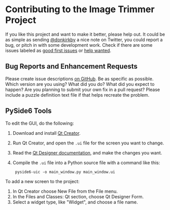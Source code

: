 # Contributing to the Image Trimmer Project
If you like this project and want to make it better, please help out. It could
be as simple as sending [@donkirkby] a nice note on Twitter, you could report a
bug, or pitch in with some development work. Check if there are some issues
labeled as [good first issues] or [help wanted].

[@donkirkby]: https://hachyderm.io/@donkirkby
[good first issues]: https://github.com/donkirkby/image-trimmer/labels/good%20first%20issue
[help wanted]: https://github.com/donkirkby/image-trimmer/labels/help%20wanted

## Bug Reports and Enhancement Requests
Please create issue descriptions [on GitHub][issues]. Be as specific as possible.
Which version are you using? What did you do? What did you expect to happen? Are
you planning to submit your own fix in a pull request? Please include a puzzle
definition text file if that helps recreate the problem.

[issues]: https://github.com/donkirkby/image-trimmer/issues?state=open

## PySide6 Tools
To edit the GUI, do the following:

1. Download and install [Qt Creator].
2. Run Qt Creator, and open the `.ui` file for the screen you want to change.
3. Read the [Qt Designer documentation], and make the changes you want.
4. Compile the `.ui` file into a Python source file with a command like this:

        pyside6-uic -o main_window.py main_window.ui

To add a new screen to the project:

1. In Qt Creator choose New File from the File menu.
2. In the Files and Classes: Qt section, choose Qt Designer Form.
3. Select a widget type, like "Widget", and choose a file name.


[Qt Creator]: https://www.qt.io/download-qt-installer
[Qt Designer documentation]: https://doc.qt.io/qt-5/designer-quick-start.html
